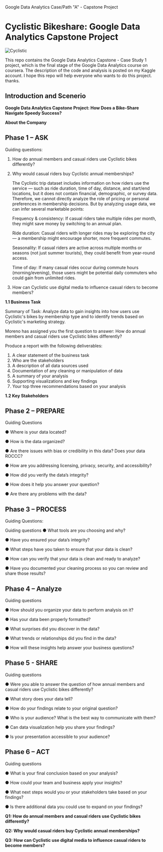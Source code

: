 Google Data Analytics Case/Path "A" - Capstone Project
# Cyclistic Bikeshare: Google Data Analytics Capstone Project

![Cyclistic](https://user-images.githubusercontent.com/63750425/224968385-9521ab10-d278-4595-a829-08b4f1c645be.png)

This repo contains the Google Data Analytics Capstone - Case Study 1 project, which is the final stage of the Google Data Analytics course on coursera. The description of the code and analysis is posted on my Kaggle account. I hope this repo will help everyone who wants to do this project. thanks.

## Introduction and Scenerio

**Google Data Analytics Capstone Project: How Does a Bike-Share Navigate Speedy Success?**



**About the Company**

## Phase 1 – ASK 

Guiding questions: 

1.	How do annual members and casual riders use Cyclistic bikes differently? 
2.	Why would casual riders buy Cyclistic annual memberships?

  	The Cyclistic trip dataset includes information on how riders use the service — such as ride duration, time of day, distance, and start/end locations, but it does not contain financial, demographic, or survey data.
  	Therefore, we cannot directly analyze the role of pricing or personal preferences in membership decisions. But by analyzing usage data, we can infer several marketable points:

  	Frequency & consistency: If casual riders take multiple rides per month, they might save money by switching to an annual plan.

    Ride duration: Casual riders with longer rides may be exploring the city — a membership might encourage shorter, more frequent commutes.

    Seasonality: If casual riders are active across multiple months or seasons (not just summer tourists), they could benefit from year-round access.

    Time of day: If many casual rides occur during commute hours (morning/evening), those users might be potential daily commuters who could gain from unlimited rides.
  	
4.	How can Cyclistic use digital media to influence casual riders to become members?



**1.1	Business Task**

Summary of Task: Analyze data to gain insights into how users use Cyclistic's bikes by membership type and to identify trends based on Cyclistic's marketing strategy. 

Moreno has assigned you the first question to answer: How do annual members and casual riders use Cyclistic bikes differently?

Produce a report with the following deliverables:
1. A clear statement of the business task
2. Who are the stakeholders
3. A description of all data sources used
4. Documentation of any cleaning or manipulation of data
5. A summary of your analysis
6. Supporting visualizations and key findings
7. Your top three recommendations based on your analysis


**1.2	Key Stakeholders**



## Phase 2 – PREPARE

Guiding Questions

● Where is your data located?<br>

● How is the data organized?<br>

● Are there issues with bias or credibility in this data? Does your data ROCCC?<br>

● How are you addressing licensing, privacy, security, and accessibility?<br>

● How did you verify the data’s integrity?

● How does it help you answer your question?

● Are there any problems with the data?

## Phase 3 – PROCESS

Guiding Questions:

Guiding questions
● What tools are you choosing and why?

● Have you ensured your data’s integrity?

● What steps have you taken to ensure that your data is clean?

● How can you verify that your data is clean and ready to analyze?

● Have you documented your cleaning process so you can review and share those
results?


## Phase 4 – Analyze

Guiding questions

● How should you organize your data to perform analysis on it?

● Has your data been properly formatted?

● What surprises did you discover in the data?

● What trends or relationships did you find in the data?

● How will these insights help answer your business questions?

## Phase 5 - SHARE

Guiding questions

● Were you able to answer the question of how annual members and casual riders use Cyclistic bikes
differently?

● What story does your data tell?

● How do your findings relate to your original question?

● Who is your audience? What is the best way to communicate with them?

● Can data visualization help you share your findings?

● Is your presentation accessible to your audience?

## Phase 6 – ACT

Guiding questions

● What is your final conclusion based on your analysis?

● How could your team and business apply your insights?

● What next steps would you or your stakeholders take based on your findings?

● Is there additional data you could use to expand on your findings?


**Q1: How do annual members and casual riders use Cyclistic bikes differently?**



**Q2: Why would casual riders buy Cyclistic annual memberships?**



**Q3: How can Cyclistic use digital media to influence casual riders to become members?**

